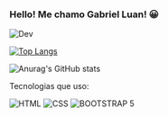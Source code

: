 ### Hello! Me chamo Gabriel Luan! 😀
![Dev](https://img.shields.io/badge/Gabriel_Luan-0A0A0A?style=for-the-badge&logo=devdotto&logoColor=white)

[![Top Langs](https://github-readme-stats.vercel.app/api/top-langs/?username=Luan-developer&hide_progress=true)](https://github.com/anuraghazra/github-readme-stats)


![Anurag's GitHub stats](https://github-readme-stats-git-masterrstaa-rickstaa.vercel.app/api?username=Luan-developer&show_icons=true&theme=)  

Tecnologias que uso:

![HTML](https://img.shields.io/badge/HTML5-E34F26?style=for-the-badge&logo=html5&logoColor=white)
![CSS](https://img.shields.io/badge/CSS3-1572B6?style=for-the-badge&logo=css3&logoColor=white)
![BOOTSTRAP 5](https://img.shields.io/badge/Bootstrap-563D7C?style=for-the-badge&logo=bootstrap&logoColor=white)




